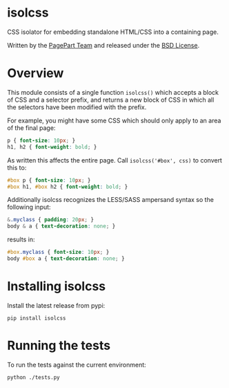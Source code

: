 isolcss
=======

CSS isolator for embedding standalone HTML/CSS into a containing page.

Written by the [PagePart Team][1] and released under the [BSD License][2].

Overview
========

This module consists of a single function `isolcss()` which accepts a block of CSS and a selector prefix, and returns a new block of CSS in which all the selectors have been modified with the prefix.

For example, you might have some CSS which should only apply to an area of the final page:

```scss
p { font-size: 10px; }
h1, h2 { font-weight: bold; }
```

As written this affects the entire page. Call `isolcss('#box', css)` to convert this to:

```scss
#box p { font-size: 10px; }
#box h1, #box h2 { font-weight: bold; }
```

Additionally isolcss recognizes the LESS/SASS ampersand syntax so the following input:

```scss
&.myclass { padding: 20px; }
body & a { text-decoration: none; }
```

results in:

```scss
#box.myclass { font-size: 10px; }
body #box a { text-decoration: none; }
```

Installing isolcss
==================

Install the latest release from pypi:

    pip install isolcss

Running the tests
=================

To run the tests against the current environment:

    python ./tests.py

[1]: http://pagepart.com/
[2]: http://opensource.org/licenses/BSD-2-Clause
